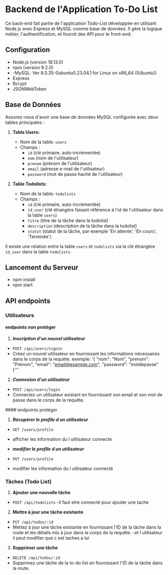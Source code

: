 # Backend de l'Application To-Do List

Ce back-end fait partie de l'application Todo-List développée en utilisant Node.js avec Express et MySQL comme base de données. Il gère la logique métier, l'authentification, et fournit des API pour le front-end.

## Configuration

- Node.js (version 18.13.0)
- npm (version 9.2.0)
- -MySQL: Ver 8.0.35-0ubuntu0.23.04.1 for Linux on x86_64 ((Ubuntu))
- Express
- Bcrypt
- JSONWebToken

## Base de Données

Assurez-vous d'avoir une base de données MySQL configurée avec deux tables principales :

1. **Table Users:**

   - Nom de la table: `users`
   - Champs :
     - `id` (clé primaire, auto-incrémentée)
     - `nom` (nom de l'utilisateur)
     - `prenom` (prénom de l'utilisateur)
     - `email` (adresse e-mail de l'utilisateur)
     - `password` (mot de passe haché de l'utilisateur)

2. **Table Todolists:**
   - Nom de la table: `todolists`
   - Champs :
     - `id` (clé primaire, auto-incrémentée)
     - `id_user` (clé étrangère faisant référence à l'id de l'utilisateur dans la table `users`)
     - `titre` (titre de la tâche dans la todolist)
     - `description` (description de la tâche dans la todolist)
     - `statut` (statut de la tâche, par exemple 'En attente', 'En cours', 'Terminée')

Il existe une relation entre la table `users` et `todolists` via la clé étrangère `id_user` dans la table `todolists`.

## Lancement du Serveur

- npm install
- npm start

## API endpoints

### Utilisateurs

#### endpoints non protéger

1. **_Inscription d'un nouvel utilisateur_**

- `POST /api/users/signin`
- Créez un nouvel utilisateur en fournissant les informations nécessaires dans le corps de la requête.
  exemple: '{
  "nom": "Nom",
  "prenom": "Prénom",
  "email": "email@example.com",
  "password": "motdepasse"
  }'''

2. **_Connexion d'un utilisateur_**

- `POST /api/users/login`
- Connectez un utilisateur existant en fournissant son email et son mot de passe dans le corps de la requête.

#### endpoints protéger

1. **_Récupérer le profile d un utilisateur_**

- `GET /users/profile`
- afficher les information du l utilisateur connecté

- **_modifier le profile d un utilisateur_**
- `PUT /users/profile`
- modifier les information du l utilisateur connecté

### Tâches (Todo List)

1. **Ajouter une nouvelle tâche**

- `POST /api/todolists`
  -il faut etre connecté pour ajouter une tache

2. **Mettre à jour une tâche existante**

- `PUT /api/todos/:id`
- Mettez à jour une tâche existante en fournissant l'ID de la tâche dans la route et les détails mis à jour dans le corps de la requête.
  -et l utilisateur il peut modifier que c est taches a lui

3. **Supprimer une tâche**

- `DELETE /api/todos/:id`
- Supprimez une tâche de la to-do list en fournissant l'ID de la tâche dans la route.
